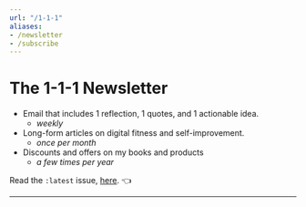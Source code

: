 ```yaml
---
url: "/1-1-1"
aliases: 
- /newsletter
- /subscribe
---
```


# The 1-1-1 Newsletter

- Email that includes 1 reflection, 1 quotes, and 1 actionable idea.
  - _weekly_
- Long-form articles on digital fitness and self-improvement.
  - _once per month_
- Discounts and offers on my books and products
  - _a few times per year_

Read the `:latest` issue, [here](https://duffney.substack.com/). 👈

---

<script async data-uid="1abf45f336" src="https://unique-writer-1890.ck.page/1abf45f336/index.js"></script>
